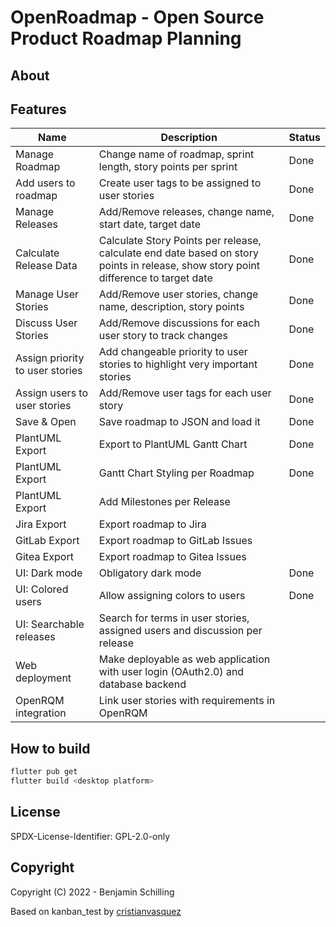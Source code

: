 # OpenRoadmap - Open Source Product Roadmap Planning

## About

## Features

| Name | Description | Status |
| -- | -- | -- |
| Manage Roadmap | Change name of roadmap, sprint length, story points per sprint | Done |
| Add users to roadmap | Create user tags to be assigned to user stories | Done |
| Manage Releases | Add/Remove releases, change name, start date, target date | Done |
| Calculate Release Data | Calculate Story Points per release, calculate end date based on story points in release, show story point difference to target date| Done | 
| Manage User Stories | Add/Remove user stories, change name, description, story points | Done |
| Discuss User Stories |  Add/Remove discussions for each user story to track changes | Done |
| Assign priority to user stories | Add changeable priority to user stories to highlight very important stories | Done  | 
| Assign users to user stories | Add/Remove user tags for each user story | Done |
| Save & Open | Save roadmap to JSON and load it | Done |
| PlantUML Export | Export to PlantUML Gantt Chart  | Done |
| PlantUML Export | Gantt Chart Styling per Roadmap | Done |
| PlantUML Export | Add Milestones per Release |  |
| Jira Export | Export roadmap to Jira | |
| GitLab Export | Export roadmap to GitLab Issues | |
| Gitea Export | Export roadmap to Gitea Issues | |
| UI: Dark mode | Obligatory dark mode | Done |
| UI: Colored users | Allow assigning colors to users | Done |
| UI: Searchable releases | Search for terms in user stories, assigned users and discussion per release | |
| Web deployment | Make deployable as web application with user login (OAuth2.0) and database backend | |
| OpenRQM integration | Link user stories with requirements in OpenRQM | |

## How to build

```bash
flutter pub get
flutter build <desktop platform>
```

## License

SPDX-License-Identifier: GPL-2.0-only

## Copyright

Copyright (C) 2022 - Benjamin Schilling

Based on kanban_test by [cristianvasquez](https://gist.github.com/cristianvasquez)